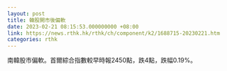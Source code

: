 ```yaml
---
layout: post
title: 韓股開市後偏軟
date: 2023-02-21 08:15:53.000000000 +08:00
link: https://news.rthk.hk/rthk/ch/component/k2/1688715-20230221.htm
categories: rthk
---
```


南韓股市偏軟。首爾綜合指數較早時報2450點，跌4點，跌幅0.19%。
